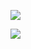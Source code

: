 ![](https://github-readme-stats.vercel.app/api?username=shuoshubao&show_icons=true&theme=highcontrast&count_private=true)

![](https://github-readme-stats.vercel.app/api/top-langs/?username=shuoshubao&langs_count=10&hide=HTML,CMake,c%2B%2B)
